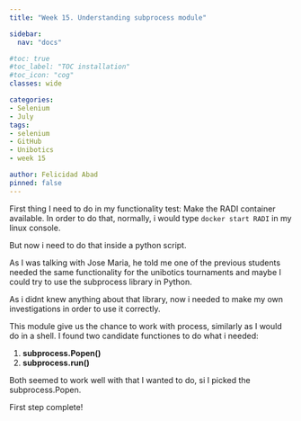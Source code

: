 ```yaml
---
title: "Week 15. Understanding subprocess module"

sidebar:
  nav: "docs"

#toc: true
#toc_label: "TOC installation"
#toc_icon: "cog"
classes: wide

categories:
- Selenium
- July
tags:
- selenium
- GitHub
- Unibotics
- week 15

author: Felicidad Abad
pinned: false
---
```


First thing I need to do in my functionality test: Make the RADI container available. In order to do that, normally, i would type ```docker start RADI``` in my linux console.

But now i need to do that inside a python script.

As I was talking with Jose Maria, he told me one of the previous students needed the same functionality for the unibotics tournaments and maybe I could try to use the subprocess library in Python.

As i didnt knew anything about that library, now i needed to make my own investigations in order to use it correctly.

This module give us the chance to work with process, similarly as I would do in a shell. I found two candidate functiones to do what i needed:

1. **subprocess.Popen()**
1. **subprocess.run()**

Both seemed to work well with that I wanted to do, si I picked the subprocess.Popen.

First step complete!
